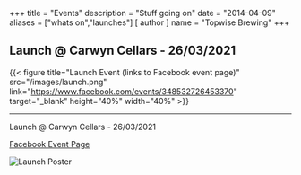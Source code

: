 +++
title = "Events"
description = "Stuff going on"
date = "2014-04-09"
aliases = ["whats on","launches"]
[ author ]
  name = "Topwise Brewing"
+++

## Launch @ Carwyn Cellars - 26/03/2021

{{< figure title="Launch Event (links to Facebook event page)" src="/images/launch.png" link="https://www.facebook.com/events/348532726453370" target="_blank" height="40%" width="40%" >}}

<hr>

Launch @ Carwyn Cellars - 26/03/2021

[Facebook Event Page](https://www.facebook.com/events/348532726453370)

![Launch Poster](/images/launch.webp)
